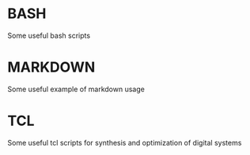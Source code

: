# BASH
Some useful bash scripts

# MARKDOWN
Some useful example of markdown usage

# TCL
Some useful tcl scripts for synthesis and optimization of digital systems
